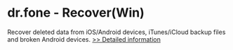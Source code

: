 # dr.fone - Recover(Win)
Recover deleted data from iOS/Android devices, iTunes/iCloud backup files and broken Android devices.
[>> Detailed information](https://secure.shareit.com/shareit/product.html?productid=300947720&affiliateid=200057808)